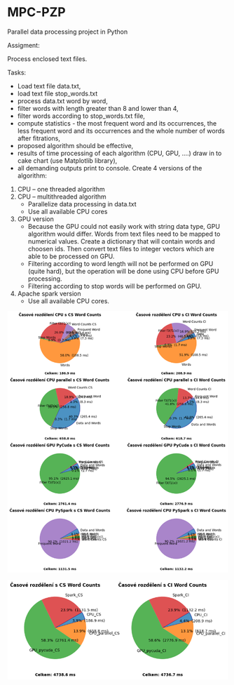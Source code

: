 # MPC-PZP
Parallel data processing project in Python

Assigment:

Process enclosed text files.

Tasks:
* Load text file data.txt,
* load text file stop_words.txt
* process data.txt word by word,
* filter words with length greater than 8 and lower than 4,
* filter words according to stop_words.txt file,
* compute statistics - the most frequent word and its occurrences, the less frequent word and its occurrences and the whole number of words after fitrations,
* proposed algorithm should be effective,
* results of time processing of each algorithm (CPU, GPU, ....) draw in to cake chart (use Matplotlib library),
* all demanding outputs print to console.
Create 4 versions of the algorithm:
1. CPU – one threaded algorithm
2. CPU – multithreaded algorithm
    * Parallelize data processing in data.txt
    * Use all available CPU cores
3. GPU version
    * Because the GPU could not easily work with string data type, GPU algorithm would differ. Words from text files need to be mapped to numerical values. Create a dictionary that will contain words and choosen ids. Then convert text files to integer vectors which are able to be processed on GPU.
    * Filtering according to word length will not be performed on GPU (quite hard), but the operation will be done using CPU before GPU processing.
    * Filtering according to stop words will be performed on GPU.
4. Apache spark version
    * Use all available CPU cores.
  
![](images/graf1.png)

![](images/graf2.png)
